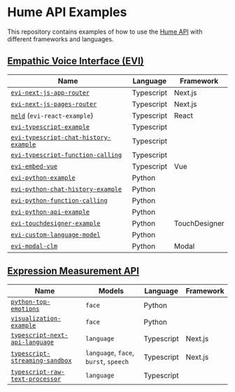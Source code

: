# Hume API Examples

This repository contains examples of how to use the [Hume API](https://docs.hume.ai) with different frameworks and languages.

## [Empathic Voice Interface (EVI)](https://dev.hume.ai/docs/empathic-voice-interface-evi/overview)

| Name                                                                                    | Language   | Framework       |
| --------------------------------------------------------------------------------------- | ---------- | --------------- |
| [`evi-next-js-app-router`](/evi-next-js-app-router/README.md)                           | Typescript | Next.js         |
| [`evi-next-js-pages-router`](/evi-next-js-pages-router/README.md)                       | Typescript | Next.js         |
| [`meld`](/meld/README.md) (`evi-react-example`)                                         | Typescript | React           |
| [`evi-typescript-example`](/evi-typescript-example/README.md)                           | Typescript |                 |
| [`evi-typescript-chat-history-example`](/evi-typescript-chat-history-example/README.md) | Typescript |                 |
| [`evi-typescript-function-calling`](/evi-typescript-function-calling/README.md)         | Typescript |                 |
| [`evi-embed-vue`](/evi-embed-vue/README.md)                                             | Typescript | Vue             |
| [`evi-python-example`](/evi-python-example/README.md)                                   | Python     |                 |
| [`evi-python-chat-history-example`](/evi-python-chat-history-example/README.md)         | Python     |                 |
| [`evi-python-function-calling`](/evi-python-function-calling/README.md)                 | Python     |                 |
| [`evi-python-api-example`](/evi-python-api-example/README.md)                           | Python     |                 |
| [`evi-touchdesigner-example`](/evi-touchdesigner-example/README.md)                     | Python     | TouchDesigner   |
| [`evi-custom-language-model`](/evi-custom-language-model/README.md)                     | Python     |                 |
| [`evi-modal-clm`](/evi-modal-clm/README.md)                                             | Python     | Modal           |

## [Expression Measurement API](https://dev.hume.ai/docs/expression-measurement-api/overview)

| Name                                                                         | Models                                | Language   | Framework   |
| ---------------------------------------------------------------------------- | ------------------------------------- | ---------- | ----------- |
| [`python-top-emotions`](/python-top-emotions/top_emotions.py)                | `face`                                | Python     |             |
| [`visualization-example`](./visualization-example/example-notebook.ipynb)    | `face`                                | Python     |             |
| [`typescript-next-api-language`](./typescript-next-api-language/README.md)   | `language`                            | Typescript | Next.js     |
| [`typescript-streaming-sandbox`](./typescript-streaming-sandbox/README.md)   | `language`, `face`, `burst`, `speech` | Typescript | Next.js     |
| [`typescript-raw-text-processor`](./typescript-raw-text-processor/README.md) | `language`                            | Typescript |             |
